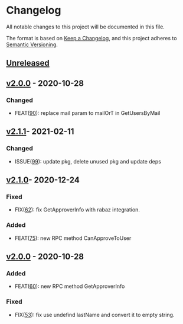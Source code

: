 # Changelog

All notable changes to this project will be documented in this file.

The format is based on [Keep a Changelog](https://keepachangelog.com/en/1.0.0/),
and this project adheres to [Semantic Versioning](https://semver.org/spec/v2.0.0.html).
## [Unreleased]

## [v2.0.0] - 2020-10-28
### Changed
- FEAT([90](https://github.com/meateam/user-service/pull/90)): replace mail param to mailOrT in GetUsersByMail

## [v2.1.1]- 2021-02-11
### Changed
- ISSUE([99](https://github.com/meateam/drive-project/issues/99)): update pkg, delete unused pkg and update deps

## [v2.1.0]- 2020-12-24
### Fixed

- FIX([62](https://github.com/meateam/user-service/pull/62)): fix GetApproverInfo with rabaz integration.

### Added

- FEAT([75](https://github.com/meateam/user-service/pull/62)): new RPC method CanApproveToUser


## [v2.0.0] - 2020-10-28

### Added

- FEAT([60](https://github.com/meateam/user-service/pull/60)): new RPC method GetApproverInfo

### Fixed

- FIX([53](https://github.com/meateam/user-service/pull/53)): fix use undefind lastName and convert it to empty string.


[unreleased]: https://github.com/meateam/user-service/compare/master...develop
[v2.0.0]: https://github.com/meateam/user-service/compare/v1.3...v2.0.0
[v2.1.0]: https://github.com/meateam/user-service/compare/v2.0.0...v2.1.0
[v2.1.1]: https://github.com/meateam/user-service/compare/v2.1.0...v2.1.1
